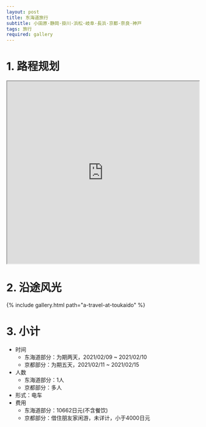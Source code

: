 ```yaml
---
layout: post
title: 东海道旅行
subtitle: 小田原·静岡·掛川·浜松·岐阜·長浜·京都·奈良·神戸
tags: 旅行
required: gallery
---
```


# 1. 路程规划

<iframe src="https://www.google.com/maps/d/embed?mid=1no83nvAUvRXBy5cxbzDYfjm2V753ZFU3" width="100%" height="480"></iframe>

# 2. 沿途风光

{% include gallery.html path="a-travel-at-toukaido" %}

# 3. 小计

- 时间
    - 东海道部分：为期两天，2021/02/09 ~ 2021/02/10
    - 京都部分：为期五天，2021/02/11 ~ 2021/02/15
- 人数
    - 东海道部分：1人
    - 京都部分：多人
- 形式：电车
- 费用
    - 东海道部分：10662日元(不含餐饮)
    - 京都部分：借住朋友家闲游，未详计，小于4000日元
